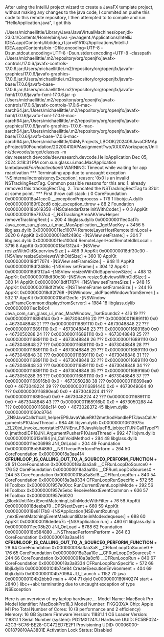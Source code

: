 After using the IntelliJ project wizard to create  a JavaFX template project, without making any changes to the java code, I commited an pushe this code to this remote repository, I then attempted to to compile and run "HelloApplication.java", I got this 

/Users/michaellittle/Library/Java/JavaVirtualMachines/openjdk-23.0.1/Contents/Home/bin/java -javaagent:/Applications/IntelliJ IDEA.app/Contents/lib/idea_rt.jar=61510:/Applications/IntelliJ IDEA.app/Contents/bin -Dfile.encoding=UTF-8 -Dsun.stdout.encoding=UTF-8 -Dsun.stderr.encoding=UTF-8 -classpath /Users/michaellittle/.m2/repository/org/openjfx/javafx-controls/17.0.6/javafx-controls-17.0.6.jar:/Users/michaellittle/.m2/repository/org/openjfx/javafx-graphics/17.0.6/javafx-graphics-17.0.6.jar:/Users/michaellittle/.m2/repository/org/openjfx/javafx-base/17.0.6/javafx-base-17.0.6.jar:/Users/michaellittle/.m2/repository/org/openjfx/javafx-fxml/17.0.6/javafx-fxml-17.0.6.jar -p /Users/michaellittle/.m2/repository/org/openjfx/javafx-controls/17.0.6/javafx-controls-17.0.6-mac-aarch64.jar:/Users/michaellittle/.m2/repository/org/openjfx/javafx-fxml/17.0.6/javafx-fxml-17.0.6-mac-aarch64.jar:/Users/michaellittle/.m2/repository/org/openjfx/javafx-graphics/17.0.6/javafx-graphics-17.0.6-mac-aarch64.jar:/Users/michaellittle/.m2/repository/org/openjfx/javafx-base/17.0.6/javafx-base-17.0.6-mac-aarch64.jar:/Users/michaellittle/04MyProjects_LBOOK/202409JavaCRMAppProject/00Foundation/20200410APAssignmentTwo/XXXXWorkspace/Unilink/devcode/target/classes -m dev.research.devcode/dev.research.devcode.HelloApplication
Dec 05, 2024 3:18:31 PM com.sun.glass.ui.mac.MacApplication lambda$waitForReactivation$6
WARNING: Timeout while waiting for app reactivation
*** Terminating app due to uncaught exception 'NSInternalInconsistencyException', reason: '0x0 is an invalid NSTrackingRectTag. Common possible reasons for this are: 1. already removed this trackingRectTag, 2. Truncated the NSTrackingRectTag to 32bit at some point.'
*** First throw call stack:
(
	0   CoreFoundation                      0x000000018a41cec0 __exceptionPreprocess + 176
	1   libobjc.A.dylib                     0x0000000189f02cd8 objc_exception_throw + 88
	2   Foundation                          0x000000018b619358 -[NSCalendarDate initWithCoder:] + 0
	3   AppKit                              0x000000018e7107c4 -[_NSTrackingAreaAKViewHelper removeTrackingRect:] + 200
	4   libglass.dylib                      0x000000011ec0af7c Java_com_sun_glass_ui_mac_MacApplication__1getMacKey + 3456
	5   libglass.dylib                      0x000000011ec10074 RemoteLayerHostRemoteIdInLocal + 3620
	6   AppKit                              0x000000018df2486c -[NSView setFrame:] + 304
	7   libglass.dylib                      0x000000011ec100d4 RemoteLayerHostRemoteIdInLocal + 3716
	8   AppKit                              0x000000018df312a4 -[NSView resizeWithOldSuperviewSize:] + 488
	9   AppKit                              0x000000018df30c30 -[NSView resizeSubviewsWithOldSize:] + 360
	10  AppKit                              0x000000018df17074 -[NSView setFrameSize:] + 948
	11  AppKit                              0x000000018df2486c -[NSView setFrame:] + 304
	12  AppKit                              0x000000018df312a4 -[NSView resizeWithOldSuperviewSize:] + 488
	13  AppKit                              0x000000018df30c30 -[NSView resizeSubviewsWithOldSize:] + 360
	14  AppKit                              0x000000018df17074 -[NSView setFrameSize:] + 948
	15  AppKit                              0x000000018df2fe0c -[NSThemeFrame setFrameSize:] + 244
	16  AppKit                              0x000000018df2f768 -[NSWindow _oldPlaceWindow:fromServer:] + 532
	17  AppKit                              0x000000018df2ec1c -[NSWindow _setFrameCommon:display:fromServer:] + 1984
	18  libglass.dylib                      0x000000011ec1b0c4 Java_com_sun_glass_ui_mac_MacWindow__1setBounds2 + 416
	19  ???                                 0x0000000116894fd4 0x0 + 4673064916
	20  ???                                 0x0000000116891110 0x0 + 4673048848
	21  ???                                 0x0000000116891110 0x0 + 4673048848
	22  ???                                 0x0000000116891110 0x0 + 4673048848
	23  ???                                 0x00000001168916b0 0x0 + 4673050288
	24  ???                                 0x0000000116891110 0x0 + 4673048848
	25  ???                                 0x0000000116891110 0x0 + 4673048848
	26  ???                                 0x0000000116891110 0x0 + 4673048848
	27  ???                                 0x0000000116891110 0x0 + 4673048848
	28  ???                                 0x0000000116891110 0x0 + 4673048848
	29  ???                                 0x0000000116891110 0x0 + 4673048848
	30  ???                                 0x0000000116891110 0x0 + 4673048848
	31  ???                                 0x0000000116891110 0x0 + 4673048848
	32  ???                                 0x0000000116891110 0x0 + 4673048848
	33  ???                                 0x0000000116891110 0x0 + 4673048848
	34  ???                                 0x0000000116891110 0x0 + 4673048848
	35  ???                                 0x00000001168916b0 0x0 + 4673050288
	36  ???                                 0x0000000116891110 0x0 + 4673048848
	37  ???                                 0x00000001168916b0 0x0 + 4673050288
	38  ???                                 0x0000000116890ea0 0x0 + 4673048224
	39  ???                                 0x0000000116891440 0x0 + 4673049664
	40  ???                                 0x0000000116890ea0 0x0 + 4673048224
	41  ???                                 0x0000000116890ea0 0x0 + 4673048224
	42  ???                                 0x0000000116891110 0x0 + 4673048848
	43  ???                                 0x00000001168916b0 0x0 + 4673050288
	44  ???                                 0x000000011688c114 0x0 + 4673028372
	45  libjvm.dylib                        0x00000001060c8764 _ZN9JavaCalls11call_helperEP9JavaValueRK12methodHandleP17JavaCallArgumentsP10JavaThread + 984
	46  libjvm.dylib                        0x000000010613975c _ZL20jni_invoke_nonstaticP7JNIEnv_P9JavaValueP8_jobject11JNICallTypeP10_jmethodIDP18JNI_ArgumentPusherP10JavaThread + 992
	47  libjvm.dylib                        0x000000010613e184 jni_CallVoidMethod + 284
	48  libglass.dylib                      0x000000011ec06998 JNI_OnLoad + 204
	49  Foundation                          0x000000018b584880 __NSThreadPerformPerform + 264
	50  CoreFoundation                      0x000000018a3aa414 __CFRUNLOOP_IS_CALLING_OUT_TO_A_SOURCE0_PERFORM_FUNCTION__ + 28
	51  CoreFoundation                      0x000000018a3aa3a8 __CFRunLoopDoSource0 + 176
	52  CoreFoundation                      0x000000018a3aa10c __CFRunLoopDoSources0 + 244
	53  CoreFoundation                      0x000000018a3a8cf8 __CFRunLoopRun + 840
	54  CoreFoundation                      0x000000018a3a8334 CFRunLoopRunSpecific + 572
	55  HIToolbox                           0x00000001957e00cc RunCurrentEventLoopInMode + 292
	56  HIToolbox                           0x00000001957e5ebc ReceiveNextEventCommon + 636
	57  HIToolbox                           0x00000001957e6020 _BlockUntilNextEventMatchingListInModeWithFilter + 76
	58  AppKit                              0x000000018deeba70 _DPSNextEvent + 660
	59  AppKit                              0x000000018e8117b8 -[NSApplication(NSEventRouting) _nextEventMatchingEventMask:untilDate:inMode:dequeue:] + 688
	60  AppKit                              0x000000018dedeb7c -[NSApplication run] + 480
	61  libglass.dylib                      0x000000011ec08b20 JNI_OnLoad + 8788
	62  Foundation                          0x000000018b584880 __NSThreadPerformPerform + 264
	63  CoreFoundation                      0x000000018a3aa414 __CFRUNLOOP_IS_CALLING_OUT_TO_A_SOURCE0_PERFORM_FUNCTION__ + 28
	64  CoreFoundation                      0x000000018a3aa3a8 __CFRunLoopDoSource0 + 176
	65  CoreFoundation                      0x000000018a3aa10c __CFRunLoopDoSources0 + 244
	66  CoreFoundation                      0x000000018a3a8cf8 __CFRunLoopRun + 840
	67  CoreFoundation                      0x000000018a3a8334 CFRunLoopRunSpecific + 572
	68  libjli.dylib                        0x0000000104b74e84 CreateExecutionEnvironment + 404
	69  libjli.dylib                        0x0000000104b70984 JLI_Launch + 1152
	70  java                                0x0000000104b2bbb0 main + 404
	71  dyld                                0x0000000189f40274 start + 2840
)
libc++abi: terminating due to uncaught exception of type NSException


Here is an overview of my laptop hardware....
  Model Name:	MacBook Pro
  Model Identifier:	MacBookPro18,3
  Model Number:	FKGQ3X/A
  Chip:	Apple M1 Pro
  Total Number of Cores:	10 (8 performance and 2 efficiency)
  Memory:	16 GB
  System Firmware Version:	11881.1.1
  OS Loader Version:	11881.1.1
  Serial Number (system):	PG2MX124YJ
  Hardware UUID:	EC5BF024-42C3-5C76-BE28-CC472ED7E2F1
  Provisioning UDID:	00006000-001879810AA3801E
  Activation Lock Status:	Disabled
